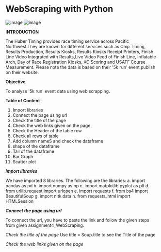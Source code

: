  # WebScraping with Python

![image](https://github.com/Sathiadak/Web_Scraping/assets/141050291/2ad855b8-07dd-4ecb-a409-4a2ada2649ea)
![image](https://github.com/Sathiadak/Web_Scraping/assets/141050291/9fecc54d-f75a-4cb2-b2dd-4c02a3706391)

**INTRODUCTION**

The Huber Timing provides race timing service across Pacific Northwest.They are known for different services such as Chip Timing, Results Production, Results Kiosks, Results Kiosks Receipt Printers, Finish Line Video Integrated with Results,Live Video Feed of Finish Line, Inflatable Arch, Day of Race Registration Kiosks, XC Scoring and USATF Course Measurement. Please note the data is based on their '5k run' event publish on their website. 

**Objective**

To analyse '5k run' event data using web scrapping.

**Table of Content**

1. Import libraries
2. Connect the page using url
3. Check the title of the page
4. Check the web links given on the page
5. Check the Header of the table row
6. Check all rows of table
7. Add column nameS and check the dataframe
8. shape of the dataframe
9. Tail of the dataframe
10. Bar Graph
11. Scatter plot



_**Import libraries**_

We have imported 8 libraries. The following are the libraries:
a. import pandas as pd
b. import numpy as np
c. import matplotlib.pyplot as plt
d. from urllib.request import urlopen
e. import requests
f. from bs4 import BeautifulSoup
g. import nltk.data
h. from requests_html import HTMLSession


   _**Connect the page using url**_

To connect the url, you have to paste the link and follow the given steps from given assignment4_WebScraping.


  _Check the title of the page_
Use title = Soup.title to see the Title of the page


 _Check the web links given on the page_
  
